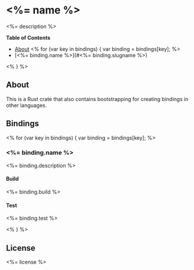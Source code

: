 # <%= name %>
<%= description %>

**Table of Contents**
- [About](#about)
<% for (var key in bindings) { var binding = bindings[key]; %>
- [<%= binding.name %>](#<%= binding.slugname %>)

<% } %>
## About
This is a Rust crate that also contains bootstrapping for creating bindings in other languages.  

## Bindings

<% for (var key in bindings) { var binding = bindings[key]; %>
### <%= binding.name %>
<%= binding.description %>

#### Build
<%= binding.build %>

#### Test
<%= binding.test %>

<% } %>
## License
<%= license %>
